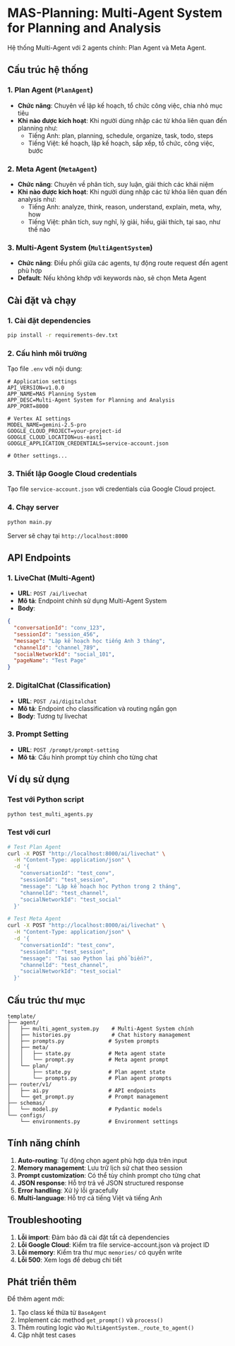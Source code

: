# MAS-Planning: Multi-Agent System for Planning and Analysis

Hệ thống Multi-Agent với 2 agents chính: Plan Agent và Meta Agent.

## Cấu trúc hệ thống

### 1. Plan Agent (`PlanAgent`)
- **Chức năng**: Chuyên về lập kế hoạch, tổ chức công việc, chia nhỏ mục tiêu
- **Khi nào được kích hoạt**: Khi người dùng nhập các từ khóa liên quan đến planning như:
  - Tiếng Anh: plan, planning, schedule, organize, task, todo, steps
  - Tiếng Việt: kế hoạch, lập kế hoạch, sắp xếp, tổ chức, công việc, bước

### 2. Meta Agent (`MetaAgent`)
- **Chức năng**: Chuyên về phân tích, suy luận, giải thích các khái niệm
- **Khi nào được kích hoạt**: Khi người dùng nhập các từ khóa liên quan đến analysis như:
  - Tiếng Anh: analyze, think, reason, understand, explain, meta, why, how
  - Tiếng Việt: phân tích, suy nghĩ, lý giải, hiểu, giải thích, tại sao, như thế nào

### 3. Multi-Agent System (`MultiAgentSystem`)
- **Chức năng**: Điều phối giữa các agents, tự động route request đến agent phù hợp
- **Default**: Nếu không khớp với keywords nào, sẽ chọn Meta Agent

## Cài đặt và chạy

### 1. Cài đặt dependencies

```bash
pip install -r requirements-dev.txt
```

### 2. Cấu hình môi trường

Tạo file `.env` với nội dung:

```env
# Application settings
API_VERSION=v1.0.0
APP_NAME=MAS Planning System
APP_DESC=Multi-Agent System for Planning and Analysis
APP_PORT=8000

# Vertex AI settings
MODEL_NAME=gemini-2.5-pro
GOOGLE_CLOUD_PROJECT=your-project-id
GOOGLE_CLOUD_LOCATION=us-east1
GOOGLE_APPLICATION_CREDENTIALS=service-account.json

# Other settings...
```

### 3. Thiết lập Google Cloud credentials

Tạo file `service-account.json` với credentials của Google Cloud project.

### 4. Chạy server

```bash
python main.py
```

Server sẽ chạy tại `http://localhost:8000`

## API Endpoints

### 1. LiveChat (Multi-Agent)
- **URL**: `POST /ai/livechat`
- **Mô tả**: Endpoint chính sử dụng Multi-Agent System
- **Body**:
```json
{
  "conversationId": "conv_123",
  "sessionId": "session_456", 
  "message": "Lập kế hoạch học tiếng Anh 3 tháng",
  "channelId": "channel_789",
  "socialNetworkId": "social_101",
  "pageName": "Test Page"
}
```

### 2. DigitalChat (Classification)
- **URL**: `POST /ai/digitalchat` 
- **Mô tả**: Endpoint cho classification và routing ngắn gọn
- **Body**: Tương tự livechat

### 3. Prompt Setting
- **URL**: `POST /prompt/prompt-setting`
- **Mô tả**: Cấu hình prompt tùy chỉnh cho từng chat

## Ví dụ sử dụng

### Test với Python script

```bash
python test_multi_agents.py
```

### Test với curl

```bash
# Test Plan Agent
curl -X POST "http://localhost:8000/ai/livechat" \
  -H "Content-Type: application/json" \
  -d '{
    "conversationId": "test_conv",
    "sessionId": "test_session",
    "message": "Lập kế hoạch học Python trong 2 tháng",
    "channelId": "test_channel",
    "socialNetworkId": "test_social"
  }'

# Test Meta Agent  
curl -X POST "http://localhost:8000/ai/livechat" \
  -H "Content-Type: application/json" \
  -d '{
    "conversationId": "test_conv",
    "sessionId": "test_session", 
    "message": "Tại sao Python lại phổ biến?",
    "channelId": "test_channel",
    "socialNetworkId": "test_social"
  }'
```

## Cấu trúc thư mục

```
template/
├── agent/
│   ├── multi_agent_system.py    # Multi-Agent System chính
│   ├── histories.py             # Chat history management
│   ├── prompts.py              # System prompts
│   ├── meta/
│   │   ├── state.py            # Meta agent state
│   │   └── prompt.py           # Meta agent prompt
│   └── plan/
│       ├── state.py            # Plan agent state
│       └── prompts.py          # Plan agent prompts
├── router/v1/
│   ├── ai.py                   # API endpoints
│   └── get_prompt.py           # Prompt management
├── schemas/
│   └── model.py                # Pydantic models
└── configs/
    └── environments.py         # Environment settings
```

## Tính năng chính

1. **Auto-routing**: Tự động chọn agent phù hợp dựa trên input
2. **Memory management**: Lưu trữ lịch sử chat theo session
3. **Prompt customization**: Có thể tùy chỉnh prompt cho từng chat
4. **JSON response**: Hỗ trợ trả về JSON structured response
5. **Error handling**: Xử lý lỗi gracefully
6. **Multi-language**: Hỗ trợ cả tiếng Việt và tiếng Anh

## Troubleshooting

1. **Lỗi import**: Đảm bảo đã cài đặt tất cả dependencies
2. **Lỗi Google Cloud**: Kiểm tra file service-account.json và project ID
3. **Lỗi memory**: Kiểm tra thư mục `memories/` có quyền write
4. **Lỗi 500**: Xem logs để debug chi tiết

## Phát triển thêm

Để thêm agent mới:

1. Tạo class kế thừa từ `BaseAgent`
2. Implement các method `get_prompt()` và `process()`
3. Thêm routing logic vào `MultiAgentSystem._route_to_agent()`
4. Cập nhật test cases